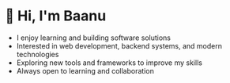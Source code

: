 # 👋 Hi, I'm Baanu  

- I enjoy learning and building software solutions  
- Interested in web development, backend systems, and modern technologies  
- Exploring new tools and frameworks to improve my skills  
- Always open to learning and collaboration  


